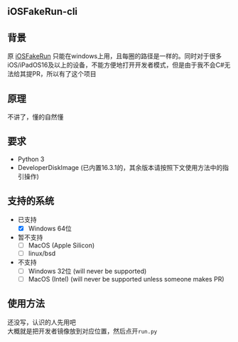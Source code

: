 iOSFakeRun-cli
---

## 背景
原 [iOSFakeRun](https://github.com/Mythologyli/iOSFakeRun) 只能在windows上用，且每圈的路径是一样的。同时对于很多iOS/iPadOS16及以上的设备，不能方便地打开开发者模式，但是由于我不会C#无法给其提PR，所以有了这个项目

## 原理
不讲了，懂的自然懂

## 要求
- Python 3
- DeveloperDiskImage (已内置16.3.1的，其余版本请按照下文使用方法中的指引操作)  

## 支持的系统
- 已支持
  - [x] Windows 64位  
- 暂不支持
  - [ ] MacOS (Apple Silicon)  
  - [ ] linux/bsd  
- 不支持
  - [ ] Windows 32位 (will never be supported)  
  - [ ] MacOS (Intel) (will never be supported unless someone makes PR)  

## 使用方法
  还没写，认识的人先用吧  
  大概就是把开发者镜像放到对应位置，然后点开`run.py`  
